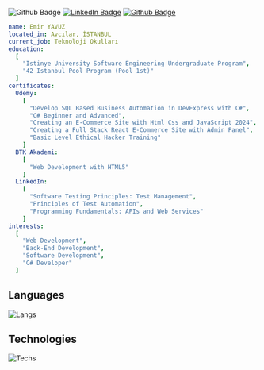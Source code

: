 ![Github Badge](https://komarev.com/ghpvc/?username=emiryavuz-13&color=blueviolet)
[![LinkedIn Badge](https://img.shields.io/badge/-LinkedIn-0a66c2?style=flat-quare&labelColor=0a66c2&logo=linkedin&logoColor=white&link=link)](https://www.linkedin.com/in/emir-yavuz-a9ba852ab/)
[![Github Badge](https://img.shields.io/badge/-Github-000000?style=flat-quare&labelColor=000000&logo=github&logoColor=white&link=link)](https://github.com/emiryavuz-13)
```yaml
name: Emir YAVUZ
located_in: Avcılar, İSTANBUL
current_job: Teknoloji Okulları
education:
  [
    "Istinye University Software Engineering Undergraduate Program",
    "42 Istanbul Pool Program (Pool 1st)"
  ]
certificates:
  Udemy:
    [
      "Develop SQL Based Business Automation in DevExpress with C#",
      "C# Beginner and Advanced",
      "Creating an E-Commerce Site with Html Css and JavaScript 2024",
      "Creating a Full Stack React E-Commerce Site with Admin Panel",
      "Basic Level Ethical Hacker Training"
    ]
  BTK Akademi:
    [
      "Web Development with HTML5"
    ]
  LinkedIn:
    [
      "Software Testing Principles: Test Management",
      "Principles of Test Automation",
      "Programming Fundamentals: APIs and Web Services"
    ]
interests:
  [
    "Web Development",
    "Back-End Development",
    "Software Development",
    "C# Developer"
  ]
```

## Languages
![Langs](https://skillicons.dev/icons?i=html,css,js,ts,c,cs,cpp,py")
## Technologies
![Techs](https://skillicons.dev/icons?i=dotnet,express,nextjs,nodejs,mongodb,mysql,firebase,git,github,figma,npm,vim,visualstudio,vscode,clion,pycharm,linkedin,stackoverflow")
